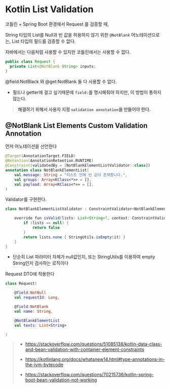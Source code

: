 # Kotlin List Validation



코틀린 + Spring Boot 환경에서 Request 를 검증할 때,



String 타입의 List를 Null과 빈 값을 허용하지 않기 위한  `@NotBlank` 어노테이션으로는, List 타입의 필드를 검증할 수 없다.



자바에서는 다음처럼 사용할 수 있지만 코틀린에서는 사용할 수 없다. 

```java
public class Request {
  private List<@NotBlank String> inputs;
}
```



@field:NotBlack 와 @get:NotBlank 둘 다 사용할 수 없다.

* 필드나 getter에 걸고 싶기때문에 `field:`를 명시해줘야 하지만, 이 방법이 통하지 않는다. 



>  **해결하기 위해서 사용자 지정 `validation annotation`을  만들어야 한다.**

## @NotBlank List Elements Custom Validation Annotation



먼저 어노테이션을 선언한다

```kotlin
@Target(AnnotationTarget.FIELD)
@Retention(AnnotationRetention.RUNTIME)
@Constraint(validatedBy = [NotBlankElementListValidator::class])
annotation class NotBlankElementList(
    val message: String = "리스트 안에 빈 값이 존재합니다.",
    val groups: Array<KClass<*>> = [],
    val payload: Array<KClass<*>> = [],
)
```



Validator를 구현한다.

```java
class NotBlankElementListValidator : ConstraintValidator<NotBlankElementList, List<String>> {

    override fun isValid(lists: List<String>?, context: ConstraintValidatorContext?): Boolean {
        if (lists == null) {
            return false
        }
        return lists.none { StringUtils.isEmpty(it) }
    }
}
```

* 단순히 List 파라미터 자체가 null값인지, 또는 StringUtils를 이용하여 empty String인지 검사하는 로직이다



Request DTO에 적용한다

```kotlin
class Request(

    @field:NotNull
    val requestId: Long,

    @field:NotBlank
    val name: String,

    @NotBlankElementList
    val texts: List<String>

) 
```







> * https://stackoverflow.com/questions/51085138/kotlin-data-class-and-bean-validation-with-container-element-constraints
>
> * https://kotlinlang.org/docs/whatsnew14.html#type-annotations-in-the-jvm-bytecode
> * https://stackoverflow.com/questions/70215736/kotlin-spring-boot-bean-validation-not-working